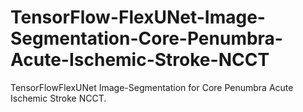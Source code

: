 # TensorFlow-FlexUNet-Image-Segmentation-Core-Penumbra-Acute-Ischemic-Stroke-NCCT
TensorFlowFlexUNet Image-Segmentation for Core Penumbra Acute Ischemic Stroke NCCT.
